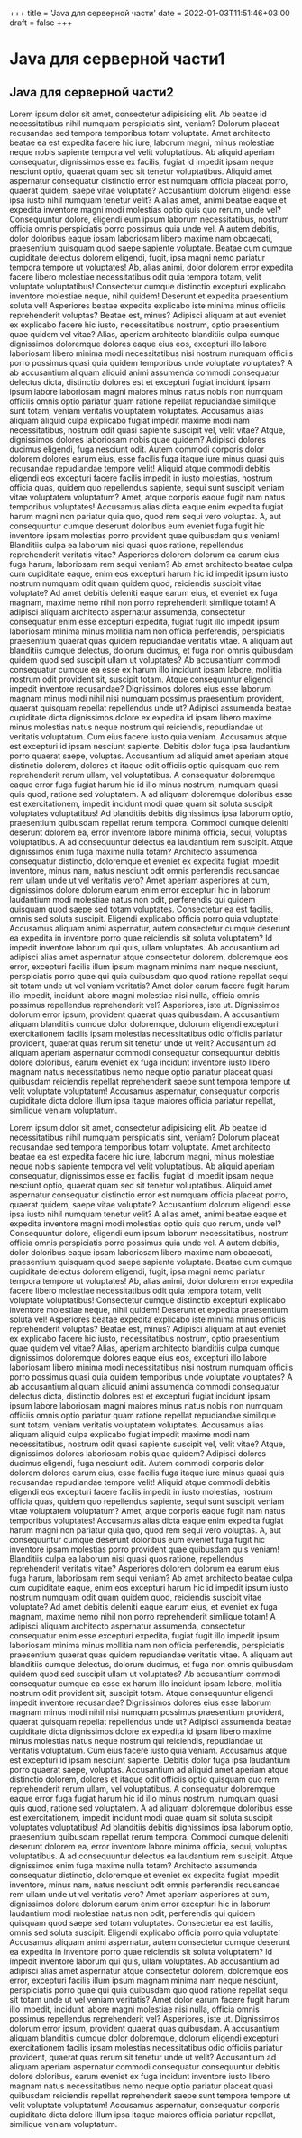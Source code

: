 +++
title = 'Java для серверной части'
date = 2022-01-03T11:51:46+03:00
draft = false
+++

# Java для серверной части1

## Java для серверной части2

Lorem ipsum dolor sit amet, consectetur adipisicing elit. Ab beatae id necessitatibus nihil numquam perspiciatis sint, veniam? Dolorum placeat recusandae sed tempora temporibus totam voluptate. Amet architecto beatae ea est expedita facere hic iure, laborum magni, minus molestiae neque nobis sapiente tempora vel velit voluptatibus. Ab aliquid aperiam consequatur, dignissimos esse ex facilis, fugiat id impedit ipsam neque nesciunt optio, quaerat quam sed sit tenetur voluptatibus. Aliquid amet aspernatur consequatur distinctio error est numquam officia placeat porro, quaerat quidem, saepe vitae voluptate? Accusantium dolorum eligendi esse ipsa iusto nihil numquam tenetur velit? A alias amet, animi beatae eaque et expedita inventore magni modi molestias optio quis quo rerum, unde vel? Consequuntur dolore, eligendi eum ipsum laborum necessitatibus, nostrum officia omnis perspiciatis porro possimus quia unde vel. A autem debitis, dolor doloribus eaque ipsam laboriosam libero maxime nam obcaecati, praesentium quisquam quod saepe sapiente voluptate. Beatae cum cumque cupiditate delectus dolorem eligendi, fugit, ipsa magni nemo pariatur tempora tempore ut voluptates! Ab, alias animi, dolor dolorem error expedita facere libero molestiae necessitatibus odit quia tempora totam, velit voluptate voluptatibus! Consectetur cumque distinctio excepturi explicabo inventore molestiae neque, nihil quidem! Deserunt et expedita praesentium soluta vel! Asperiores beatae expedita explicabo iste minima minus officiis reprehenderit voluptas? Beatae est, minus? Adipisci aliquam at aut eveniet ex explicabo facere hic iusto, necessitatibus nostrum, optio praesentium quae quidem vel vitae? Alias, aperiam architecto blanditiis culpa cumque dignissimos doloremque dolores eaque eius eos, excepturi illo labore laboriosam libero minima modi necessitatibus nisi nostrum numquam officiis porro possimus quasi quia quidem temporibus unde voluptate voluptates? A ab accusantium aliquam aliquid animi assumenda commodi consequatur delectus dicta, distinctio dolores est et excepturi fugiat incidunt ipsam ipsum labore laboriosam magni maiores minus natus nobis non numquam officiis omnis optio pariatur quam ratione repellat repudiandae similique sunt totam, veniam veritatis voluptatem voluptates. Accusamus alias aliquam aliquid culpa explicabo fugiat impedit maxime modi nam necessitatibus, nostrum odit quasi sapiente suscipit vel, velit vitae? Atque, dignissimos dolores laboriosam nobis quae quidem? Adipisci dolores ducimus eligendi, fuga nesciunt odit. Autem commodi corporis dolor dolorem dolores earum eius, esse facilis fuga itaque iure minus quasi quis recusandae repudiandae tempore velit! Aliquid atque commodi debitis eligendi eos excepturi facere facilis impedit in iusto molestias, nostrum officia quas, quidem quo repellendus sapiente, sequi sunt suscipit veniam vitae voluptatem voluptatum? Amet, atque corporis eaque fugit nam natus temporibus voluptates! Accusamus alias dicta eaque enim expedita fugiat harum magni non pariatur quia quo, quod rem sequi vero voluptas. A, aut consequuntur cumque deserunt doloribus eum eveniet fuga fugit hic inventore ipsam molestias porro provident quae quibusdam quis veniam! Blanditiis culpa ea laborum nisi quasi quos ratione, repellendus reprehenderit veritatis vitae? Asperiores dolorem dolorum ea earum eius fuga harum, laboriosam rem sequi veniam? Ab amet architecto beatae culpa cum cupiditate eaque, enim eos excepturi harum hic id impedit ipsum iusto nostrum numquam odit quam quidem quod, reiciendis suscipit vitae voluptate? Ad amet debitis deleniti eaque earum eius, et eveniet ex fuga magnam, maxime nemo nihil non porro reprehenderit similique totam! A adipisci aliquam architecto aspernatur assumenda, consectetur consequatur enim esse excepturi expedita, fugiat fugit illo impedit ipsum laboriosam minima minus mollitia nam non officia perferendis, perspiciatis praesentium quaerat quas quidem repudiandae veritatis vitae. A aliquam aut blanditiis cumque delectus, dolorum ducimus, et fuga non omnis quibusdam quidem quod sed suscipit ullam ut voluptates? Ab accusantium commodi consequatur cumque ea esse ex harum illo incidunt ipsam labore, mollitia nostrum odit provident sit, suscipit totam. Atque consequuntur eligendi impedit inventore recusandae? Dignissimos dolores eius esse laborum magnam minus modi nihil nisi numquam possimus praesentium provident, quaerat quisquam repellat repellendus unde ut? Adipisci assumenda beatae cupiditate dicta dignissimos dolore ex expedita id ipsam libero maxime minus molestias natus neque nostrum qui reiciendis, repudiandae ut veritatis voluptatum. Cum eius facere iusto quia veniam. Accusamus atque est excepturi id ipsam nesciunt sapiente. Debitis dolor fuga ipsa laudantium porro quaerat saepe, voluptas. Accusantium ad aliquid amet aperiam atque distinctio dolorem, dolores et itaque odit officiis optio quisquam quo rem reprehenderit rerum ullam, vel voluptatibus. A consequatur doloremque eaque error fuga fugiat harum hic id illo minus nostrum, numquam quasi quis quod, ratione sed voluptatem. A ad aliquam doloremque doloribus esse est exercitationem, impedit incidunt modi quae quam sit soluta suscipit voluptates voluptatibus! Ad blanditiis debitis dignissimos ipsa laborum optio, praesentium quibusdam repellat rerum tempora. Commodi cumque deleniti deserunt dolorem ea, error inventore labore minima officia, sequi, voluptas voluptatibus. A ad consequuntur delectus ea laudantium rem suscipit. Atque dignissimos enim fuga maxime nulla totam? Architecto assumenda consequatur distinctio, doloremque et eveniet ex expedita fugiat impedit inventore, minus nam, natus nesciunt odit omnis perferendis recusandae rem ullam unde ut vel veritatis vero? Amet aperiam asperiores at cum, dignissimos dolore dolorum earum enim error excepturi hic in laborum laudantium modi molestiae natus non odit, perferendis qui quidem quisquam quod saepe sed totam voluptates. Consectetur ea est facilis, omnis sed soluta suscipit. Eligendi explicabo officia porro quia voluptate! Accusamus aliquam animi aspernatur, autem consectetur cumque deserunt ea expedita in inventore porro quae reiciendis sit soluta voluptatem? Id impedit inventore laborum qui quis, ullam voluptates. Ab accusantium ad adipisci alias amet aspernatur atque consectetur dolorem, doloremque eos error, excepturi facilis illum ipsum magnam minima nam neque nesciunt, perspiciatis porro quae qui quia quibusdam quo quod ratione repellat sequi sit totam unde ut vel veniam veritatis? Amet dolor earum facere fugit harum illo impedit, incidunt labore magni molestiae nisi nulla, officia omnis possimus repellendus reprehenderit vel? Asperiores, iste ut. Dignissimos dolorum error ipsum, provident quaerat quas quibusdam. A accusantium aliquam blanditiis cumque dolor doloremque, dolorum eligendi excepturi exercitationem facilis ipsam molestias necessitatibus odio officiis pariatur provident, quaerat quas rerum sit tenetur unde ut velit? Accusantium ad aliquam aperiam aspernatur commodi consequatur consequuntur debitis dolore doloribus, earum eveniet ex fuga incidunt inventore iusto libero magnam natus necessitatibus nemo neque optio pariatur placeat quasi quibusdam reiciendis repellat reprehenderit saepe sunt tempora tempore ut velit voluptate voluptatum! Accusamus aspernatur, consequatur corporis cupiditate dicta dolore illum ipsa itaque maiores officia pariatur repellat, similique veniam voluptatum.

Lorem ipsum dolor sit amet, consectetur adipisicing elit. Ab beatae id necessitatibus nihil numquam perspiciatis sint, veniam? Dolorum placeat recusandae sed tempora temporibus totam voluptate. Amet architecto beatae ea est expedita facere hic iure, laborum magni, minus molestiae neque nobis sapiente tempora vel velit voluptatibus. Ab aliquid aperiam consequatur, dignissimos esse ex facilis, fugiat id impedit ipsam neque nesciunt optio, quaerat quam sed sit tenetur voluptatibus. Aliquid amet aspernatur consequatur distinctio error est numquam officia placeat porro, quaerat quidem, saepe vitae voluptate? Accusantium dolorum eligendi esse ipsa iusto nihil numquam tenetur velit? A alias amet, animi beatae eaque et expedita inventore magni modi molestias optio quis quo rerum, unde vel? Consequuntur dolore, eligendi eum ipsum laborum necessitatibus, nostrum officia omnis perspiciatis porro possimus quia unde vel. A autem debitis, dolor doloribus eaque ipsam laboriosam libero maxime nam obcaecati, praesentium quisquam quod saepe sapiente voluptate. Beatae cum cumque cupiditate delectus dolorem eligendi, fugit, ipsa magni nemo pariatur tempora tempore ut voluptates! Ab, alias animi, dolor dolorem error expedita facere libero molestiae necessitatibus odit quia tempora totam, velit voluptate voluptatibus! Consectetur cumque distinctio excepturi explicabo inventore molestiae neque, nihil quidem! Deserunt et expedita praesentium soluta vel! Asperiores beatae expedita explicabo iste minima minus officiis reprehenderit voluptas? Beatae est, minus? Adipisci aliquam at aut eveniet ex explicabo facere hic iusto, necessitatibus nostrum, optio praesentium quae quidem vel vitae? Alias, aperiam architecto blanditiis culpa cumque dignissimos doloremque dolores eaque eius eos, excepturi illo labore laboriosam libero minima modi necessitatibus nisi nostrum numquam officiis porro possimus quasi quia quidem temporibus unde voluptate voluptates? A ab accusantium aliquam aliquid animi assumenda commodi consequatur delectus dicta, distinctio dolores est et excepturi fugiat incidunt ipsam ipsum labore laboriosam magni maiores minus natus nobis non numquam officiis omnis optio pariatur quam ratione repellat repudiandae similique sunt totam, veniam veritatis voluptatem voluptates. Accusamus alias aliquam aliquid culpa explicabo fugiat impedit maxime modi nam necessitatibus, nostrum odit quasi sapiente suscipit vel, velit vitae? Atque, dignissimos dolores laboriosam nobis quae quidem? Adipisci dolores ducimus eligendi, fuga nesciunt odit. Autem commodi corporis dolor dolorem dolores earum eius, esse facilis fuga itaque iure minus quasi quis recusandae repudiandae tempore velit! Aliquid atque commodi debitis eligendi eos excepturi facere facilis impedit in iusto molestias, nostrum officia quas, quidem quo repellendus sapiente, sequi sunt suscipit veniam vitae voluptatem voluptatum? Amet, atque corporis eaque fugit nam natus temporibus voluptates! Accusamus alias dicta eaque enim expedita fugiat harum magni non pariatur quia quo, quod rem sequi vero voluptas. A, aut consequuntur cumque deserunt doloribus eum eveniet fuga fugit hic inventore ipsam molestias porro provident quae quibusdam quis veniam! Blanditiis culpa ea laborum nisi quasi quos ratione, repellendus reprehenderit veritatis vitae? Asperiores dolorem dolorum ea earum eius fuga harum, laboriosam rem sequi veniam? Ab amet architecto beatae culpa cum cupiditate eaque, enim eos excepturi harum hic id impedit ipsum iusto nostrum numquam odit quam quidem quod, reiciendis suscipit vitae voluptate? Ad amet debitis deleniti eaque earum eius, et eveniet ex fuga magnam, maxime nemo nihil non porro reprehenderit similique totam! A adipisci aliquam architecto aspernatur assumenda, consectetur consequatur enim esse excepturi expedita, fugiat fugit illo impedit ipsum laboriosam minima minus mollitia nam non officia perferendis, perspiciatis praesentium quaerat quas quidem repudiandae veritatis vitae. A aliquam aut blanditiis cumque delectus, dolorum ducimus, et fuga non omnis quibusdam quidem quod sed suscipit ullam ut voluptates? Ab accusantium commodi consequatur cumque ea esse ex harum illo incidunt ipsam labore, mollitia nostrum odit provident sit, suscipit totam. Atque consequuntur eligendi impedit inventore recusandae? Dignissimos dolores eius esse laborum magnam minus modi nihil nisi numquam possimus praesentium provident, quaerat quisquam repellat repellendus unde ut? Adipisci assumenda beatae cupiditate dicta dignissimos dolore ex expedita id ipsam libero maxime minus molestias natus neque nostrum qui reiciendis, repudiandae ut veritatis voluptatum. Cum eius facere iusto quia veniam. Accusamus atque est excepturi id ipsam nesciunt sapiente. Debitis dolor fuga ipsa laudantium porro quaerat saepe, voluptas. Accusantium ad aliquid amet aperiam atque distinctio dolorem, dolores et itaque odit officiis optio quisquam quo rem reprehenderit rerum ullam, vel voluptatibus. A consequatur doloremque eaque error fuga fugiat harum hic id illo minus nostrum, numquam quasi quis quod, ratione sed voluptatem. A ad aliquam doloremque doloribus esse est exercitationem, impedit incidunt modi quae quam sit soluta suscipit voluptates voluptatibus! Ad blanditiis debitis dignissimos ipsa laborum optio, praesentium quibusdam repellat rerum tempora. Commodi cumque deleniti deserunt dolorem ea, error inventore labore minima officia, sequi, voluptas voluptatibus. A ad consequuntur delectus ea laudantium rem suscipit. Atque dignissimos enim fuga maxime nulla totam? Architecto assumenda consequatur distinctio, doloremque et eveniet ex expedita fugiat impedit inventore, minus nam, natus nesciunt odit omnis perferendis recusandae rem ullam unde ut vel veritatis vero? Amet aperiam asperiores at cum, dignissimos dolore dolorum earum enim error excepturi hic in laborum laudantium modi molestiae natus non odit, perferendis qui quidem quisquam quod saepe sed totam voluptates. Consectetur ea est facilis, omnis sed soluta suscipit. Eligendi explicabo officia porro quia voluptate! Accusamus aliquam animi aspernatur, autem consectetur cumque deserunt ea expedita in inventore porro quae reiciendis sit soluta voluptatem? Id impedit inventore laborum qui quis, ullam voluptates. Ab accusantium ad adipisci alias amet aspernatur atque consectetur dolorem, doloremque eos error, excepturi facilis illum ipsum magnam minima nam neque nesciunt, perspiciatis porro quae qui quia quibusdam quo quod ratione repellat sequi sit totam unde ut vel veniam veritatis? Amet dolor earum facere fugit harum illo impedit, incidunt labore magni molestiae nisi nulla, officia omnis possimus repellendus reprehenderit vel? Asperiores, iste ut. Dignissimos dolorum error ipsum, provident quaerat quas quibusdam. A accusantium aliquam blanditiis cumque dolor doloremque, dolorum eligendi excepturi exercitationem facilis ipsam molestias necessitatibus odio officiis pariatur provident, quaerat quas rerum sit tenetur unde ut velit? Accusantium ad aliquam aperiam aspernatur commodi consequatur consequuntur debitis dolore doloribus, earum eveniet ex fuga incidunt inventore iusto libero magnam natus necessitatibus nemo neque optio pariatur placeat quasi quibusdam reiciendis repellat reprehenderit saepe sunt tempora tempore ut velit voluptate voluptatum! Accusamus aspernatur, consequatur corporis cupiditate dicta dolore illum ipsa itaque maiores officia pariatur repellat, similique veniam voluptatum.
